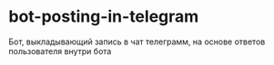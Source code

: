 # bot-posting-in-telegram
Бот, выкладывающий запись в чат телеграмм, на основе ответов пользователя внутри бота
